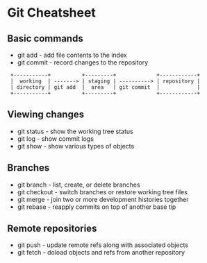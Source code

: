 Git Cheatsheet
==============

Basic commands
--------------

- git add     - add file contents to the index
- git commit  - record changes to the repository

```
 +-----------+          +---------+             +------------+
 |  working  | -------> | staging | ----------> | repository |
 | directory | git add  |  area   | git commit  |            |
 +-----------+          +---------+             +------------+
```


Viewing changes
---------------

- git status  - show the working tree status
- git log     - show commit logs
- git show    - show various types of objects


Branches
--------

- git branch   - list, create, or delete branches
- git checkout - switch branches or restore working tree files
- git merge    - join two or more development histories together
- git rebase   - reapply commits on top of another base tip


Remote repositories
-------------------

- git push    - update remote refs along with associated objects
- git fetch   - doload objects and refs from another repository

